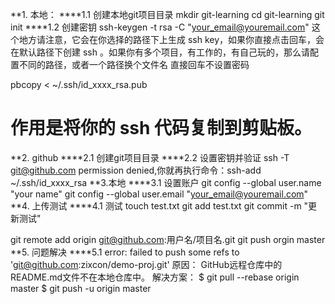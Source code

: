 **1. 本地：
****1.1 创建本地git项目目录
mkdir git-learning
cd git-learning
git init
****1.2 创建密钥
ssh-keygen -t rsa -C "your_email@youremail.com"
 这个地方请注意，它会在你选择的路径下上生成 ssh key，如果你直接点击回车，会在默认路径下创建 ssh 。如果你有多个项目，有工作的，有自己玩的，那么请配置不同的路径，或者一个路径换个文件名
 直接回车不设置密码

pbcopy < ~/.ssh/id_xxxx_rsa.pub
# 作用是将你的 ssh 代码复制到剪贴板。
**2. github
****2.1 创建git项目目录
****2.2 设置密钥并验证
ssh -T git@github.com
 permission denied,你就再执行命令：ssh-add ~/.ssh/id_xxxx_rsa
**3.本地
****3.1 设置账户
git config --global user.name "your name"
git config --global user.email "your_email@youremail.com"
**4. 上传测试
****4.1 测试
touch test.txt
git add test.txt
git commit -m "更新测试"

git remote add origin git@github.com:用户名/项目名.git 
git push orgin master
**5. 问题解决
****5.1 error: failed to push some refs to 'git@github.com:zixcon/demo-proj.git'
原因： 
GitHub远程仓库中的README.md文件不在本地仓库中。 
解决方案：
$ git pull --rebase origin master
		$ git push -u origin master
